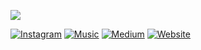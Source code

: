 ![](https://i.imgur.com/8buhQCY.png)

[![Instagram](https://img.shields.io/badge/Instagram-E4405F?style=for-the-badge&logo=instagram&logoColor=white)](https://instagram.com/unsqin)
[![Music](https://img.shields.io/badge/apple%20music-F34E68?style=for-the-badge&logo=apple%20music&logoColor=white)](https://music.apple.com/profile/raditya_p?ls)
[![Medium](https://img.shields.io/badge/Medium-12100E?style=for-the-badge&logo=medium&logoColor=white)](https://zurravie.medium.com)
[![Website](https://img.shields.io/badge/website-000000?style=for-the-badge&logo=About.me&logoColor=white)](https://raditya.overvoid.xyz/)
